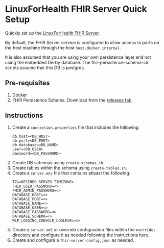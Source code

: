 # LinuxForHealth FHIR Server Quick Setup

Quickly set up the [LinuxForHealth FHIR Server](https://github.com/LinuxForHealth/FHIR).

By default, the FHIR Server service is configured to allow access to ports on the host machine through the host `host.docker.internal`.

It is also assumed that you are using your own persistence layer and not using the embedded Derby database. The fhir-persistence-schema-cli scripts assume that this DB is postgres.

## Pre-requisites

1. Docker
2. FHIR Persistence Schema. Download from the [releases tab](https://github.com/LinuxForHealth/FHIR/releases).

## Instructions

1. Create a `connection.properties` file that includes the following:
   ```
   db.host=<DB_HOST>
   db.port=<DB_PORT>
   db.database=<DB_NAME>
   user=<DB_USER>
   password=<DB_PASSWORD>
   ```
2. Create DB schemas using `create-schemas.sh`.
3. Create tables within the schema using `create-tables.sh`.
4. Create a `server.env` file that contains atleast the following:
   ```
   TZ=<DESIRED SERVER TIMEZONE>
   FHIR_USER_PASSWORD=<>
   FHIR_ADMIN_PASSWORD=<>
   DATABASE_HOST=<>
   DATABASE_PORT=<>
   DATABASE_NAME=<>
   DATABASE_USER=<>
   DATABASE_PASSWORD=<>
   DATABASE_SCHEMA=<>
   WLP_LOGGING_CONSOLE_LOGLEVEL=<>
   ```
5. Create a `server.xml` or override configuration files within the `overrides` directory and configure it as needed following the instructions [here](https://openliberty.io/docs/latest/reference/config/server-configuration-overview.html).
6. Create and configure a `fhir-server-config.json` as needed.
